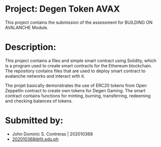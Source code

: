 # Project: Degen Token AVAX

This project contains the submission of the assessment for BUILDING ON AVALANCHE Module.

# Description:

This project contains a files and simple smart contract using Solidity, which is a program used to create smart contracts for the Ethereum blockchain.
The repository contains files that are used to deploy smart contract to avalanche networks and interact with it.

The projet basically demonstrates the use of ERC20 tokens from Open Zeppellin contract to create own tokens for Degen Gaming. The smart contract contains
functions for minting, burning, transferring, redeeming and checking balances of tokens.

# Submitted by:

* John Dominic S. Contreras | 202010368
* 202010368@fit.edu.ph
